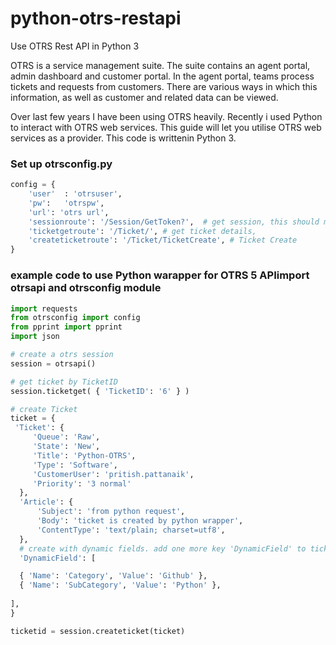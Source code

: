 # python-otrs-restapi
Use OTRS Rest API in Python 3

OTRS is a service management suite. The suite contains an agent portal, admin dashboard and customer portal. In the agent portal, teams process tickets and requests from customers. There are various ways in which this information, as well as customer and related data can be viewed. 

Over last few years I have been using OTRS heavily. Recently i used Python to interact with OTRS web services. This guide will let you utilise OTRS web services as a provider. This code is writtenin Python 3. 

### Set up otrsconfig.py

```python
config = {
    'user'  : 'otrsuser', 
    'pw':   'otrspw',
    'url': 'otrs url',
    'sessionroute': '/Session/GetToken?',  # get session, this should match your actual endpoint with route 
    'ticketgetroute': '/Ticket/', # get ticket details, 
    'createticketroute': '/Ticket/TicketCreate', # Ticket Create 
}

```

### example code to use Python warapper for OTRS 5 APIimport otrsapi and otrsconfig module

```python
import requests
from otrsconfig import config
from pprint import pprint
import json

# create a otrs session 
session = otrsapi()

# get ticket by TicketID
session.ticketget( { 'TicketID': '6' } ) 

# create Ticket
ticket = {
 'Ticket': { 
     'Queue': 'Raw',
     'State': 'New',
     'Title': 'Python-OTRS',
     'Type': 'Software',
     'CustomerUser': 'pritish.pattanaik',
     'Priority': '3 normal'
  },
  'Article': { 
      'Subject': 'from python request',
      'Body': 'ticket is created by python wrapper',
      'ContentType': 'text/plain; charset=utf8',
  },
  # create with dynamic fields. add one more key 'DynamicField' to ticket dict 
  'DynamicField': [

  { 'Name': 'Category', 'Value': 'Github' },
  { 'Name': 'SubCategory', 'Value': 'Python' },
      
],
}

ticketid = session.createticket(ticket)
```










